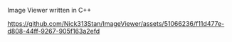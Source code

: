 Image Viewer written in C++


https://github.com/Nick313Stan/ImageViewer/assets/51066236/f11d477e-d808-44ff-9267-905f163a2efd
